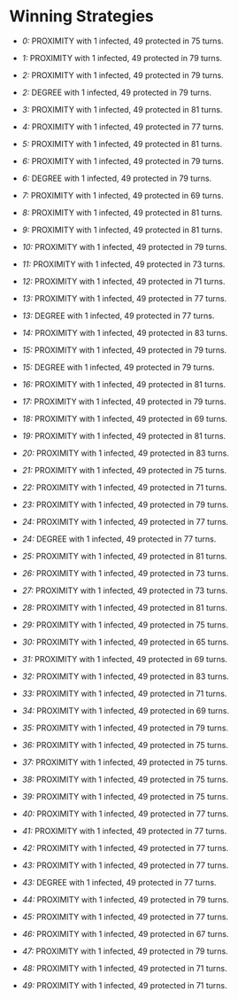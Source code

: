 # Winning Strategies

* _0:_ PROXIMITY with 1 infected, 49 protected in 75 turns.


* _1:_ PROXIMITY with 1 infected, 49 protected in 79 turns.


* _2:_ PROXIMITY with 1 infected, 49 protected in 79 turns.


* _2:_ DEGREE with 1 infected, 49 protected in 79 turns.


* _3:_ PROXIMITY with 1 infected, 49 protected in 81 turns.


* _4:_ PROXIMITY with 1 infected, 49 protected in 77 turns.


* _5:_ PROXIMITY with 1 infected, 49 protected in 81 turns.


* _6:_ PROXIMITY with 1 infected, 49 protected in 79 turns.


* _6:_ DEGREE with 1 infected, 49 protected in 79 turns.


* _7:_ PROXIMITY with 1 infected, 49 protected in 69 turns.


* _8:_ PROXIMITY with 1 infected, 49 protected in 81 turns.


* _9:_ PROXIMITY with 1 infected, 49 protected in 81 turns.


* _10:_ PROXIMITY with 1 infected, 49 protected in 79 turns.


* _11:_ PROXIMITY with 1 infected, 49 protected in 73 turns.


* _12:_ PROXIMITY with 1 infected, 49 protected in 71 turns.


* _13:_ PROXIMITY with 1 infected, 49 protected in 77 turns.


* _13:_ DEGREE with 1 infected, 49 protected in 77 turns.


* _14:_ PROXIMITY with 1 infected, 49 protected in 83 turns.


* _15:_ PROXIMITY with 1 infected, 49 protected in 79 turns.


* _15:_ DEGREE with 1 infected, 49 protected in 79 turns.


* _16:_ PROXIMITY with 1 infected, 49 protected in 81 turns.


* _17:_ PROXIMITY with 1 infected, 49 protected in 79 turns.


* _18:_ PROXIMITY with 1 infected, 49 protected in 69 turns.


* _19:_ PROXIMITY with 1 infected, 49 protected in 81 turns.


* _20:_ PROXIMITY with 1 infected, 49 protected in 83 turns.


* _21:_ PROXIMITY with 1 infected, 49 protected in 75 turns.


* _22:_ PROXIMITY with 1 infected, 49 protected in 71 turns.


* _23:_ PROXIMITY with 1 infected, 49 protected in 79 turns.


* _24:_ PROXIMITY with 1 infected, 49 protected in 77 turns.


* _24:_ DEGREE with 1 infected, 49 protected in 77 turns.


* _25:_ PROXIMITY with 1 infected, 49 protected in 81 turns.


* _26:_ PROXIMITY with 1 infected, 49 protected in 73 turns.


* _27:_ PROXIMITY with 1 infected, 49 protected in 73 turns.


* _28:_ PROXIMITY with 1 infected, 49 protected in 81 turns.


* _29:_ PROXIMITY with 1 infected, 49 protected in 75 turns.


* _30:_ PROXIMITY with 1 infected, 49 protected in 65 turns.


* _31:_ PROXIMITY with 1 infected, 49 protected in 69 turns.


* _32:_ PROXIMITY with 1 infected, 49 protected in 83 turns.


* _33:_ PROXIMITY with 1 infected, 49 protected in 71 turns.


* _34:_ PROXIMITY with 1 infected, 49 protected in 69 turns.


* _35:_ PROXIMITY with 1 infected, 49 protected in 79 turns.


* _36:_ PROXIMITY with 1 infected, 49 protected in 75 turns.


* _37:_ PROXIMITY with 1 infected, 49 protected in 75 turns.


* _38:_ PROXIMITY with 1 infected, 49 protected in 75 turns.


* _39:_ PROXIMITY with 1 infected, 49 protected in 75 turns.


* _40:_ PROXIMITY with 1 infected, 49 protected in 77 turns.


* _41:_ PROXIMITY with 1 infected, 49 protected in 77 turns.


* _42:_ PROXIMITY with 1 infected, 49 protected in 77 turns.


* _43:_ PROXIMITY with 1 infected, 49 protected in 77 turns.


* _43:_ DEGREE with 1 infected, 49 protected in 77 turns.


* _44:_ PROXIMITY with 1 infected, 49 protected in 79 turns.


* _45:_ PROXIMITY with 1 infected, 49 protected in 77 turns.


* _46:_ PROXIMITY with 1 infected, 49 protected in 67 turns.


* _47:_ PROXIMITY with 1 infected, 49 protected in 79 turns.


* _48:_ PROXIMITY with 1 infected, 49 protected in 71 turns.


* _49:_ PROXIMITY with 1 infected, 49 protected in 71 turns.


